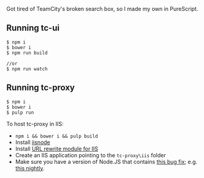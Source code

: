 
Got tired of TeamCity's broken search box, so I made my own in PureScript.


## Running tc-ui
```
$ npm i
$ bower i
$ npm run build

//or
$ npm run watch
```

## Running tc-proxy
```
$ npm i
$ bower i
$ pulp run
```

To host tc-proxy in IIS:

* `npm i && bower i && pulp build`
* Install [iisnode][0]
* Install [URL rewrite module for IIS][1]
* Create an IIS application pointing to the `tc-proxy\iis` folder
* Make sure you have a version of Node.JS that contains [this bug fix][3]; e.g. [this nightly][2].


 [0]: https://github.com/tjanczuk/iisnode#hosting-nodejs-applications-in-iis-on-windows
 [1]: https://www.iis.net/downloads/microsoft/url-rewrite
 [2]: https://nodejs.org/download/nightly/v8.0.0-nightly20170321ab2d49bcac/
 [3]: https://github.com/nodejs/node/issues/11656#event-1007393962

